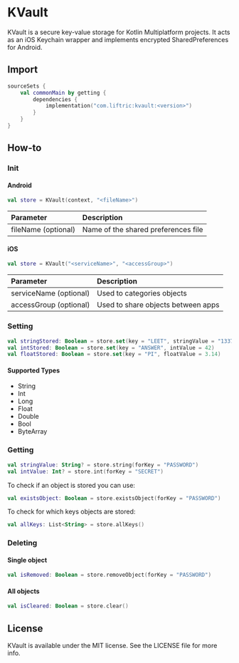 # KVault

KVault is a secure key-value storage for Kotlin Multiplatform projects. It acts as an iOS Keychain wrapper and implements encrypted SharedPreferences for Android.

## Import

```kotlin
sourceSets {
    val commonMain by getting {
        dependencies {
            implementation("com.liftric:kvault:<version>")
        }
    }
}
```

## How-to

### Init

#### Android

```kotlin
val store = KVault(context, "<fileName>")
```

| Parameter           | Description                         |
| :------------------ | :---------------------------------- |
| fileName (optional) | Name of the shared preferences file |

#### iOS

```kotlin
val store = KVault("<serviceName>", "<accessGroup>")
```

| Parameter              | Description                         |
| :--------------------- | :---------------------------------- |
| serviceName (optional) | Used to categories objects          |
| accessGroup (optional) | Used to share objects between apps  |

### Setting

```kotlin
val stringStored: Boolean = store.set(key = "LEET", stringValue = "1337")
val intStored: Boolean = store.set(key = "ANSWER", intValue = 42)
val floatStored: Boolean = store.set(key = "PI", floatValue = 3.14)
```

#### Supported Types

- String
- Int
- Long
- Float
- Double
- Bool
- ByteArray

### Getting

```kotlin
val stringValue: String? = store.string(forKey = "PASSWORD")
val intValue: Int? = store.int(forKey = "SECRET")
```

To check if an object is stored you can use:

```kotlin
val existsObject: Boolean = store.existsObject(forKey = "PASSWORD")
```

To check for which keys objects are stored:

```kotlin
val allKeys: List<String> = store.allKeys()
```

### Deleting

#### Single object

```kotlin
val isRemoved: Boolean = store.removeObject(forKey = "PASSWORD")
```

#### All objects

```kotlin
val isCleared: Boolean = store.clear()
```

## License

KVault is available under the MIT license. See the LICENSE file for more info.
